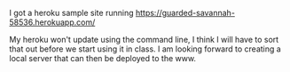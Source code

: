 I got a heroku sample site running https://guarded-savannah-58536.herokuapp.com/

My heroku won't update using the command line, I think I will have to sort that out before we start using it in class. I am looking forward to creating a local server that can then be deployed to the www.